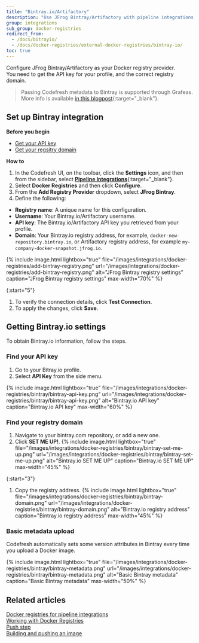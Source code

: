 ```yaml
---
title: "Bintray.io/Artifactory"
description: "Use JFrog Bintray/Artifactory with pipeline integrations "
group: integrations
sub_group: docker-registries
redirect_from:
  - /docs/bitrayio/
  - /docs/docker-registries/external-docker-registries/bintray-io/
toc: true
---
```


Configure JFrog Bintray/Artifactory as your Docker registry provider.  
You need to get the API key for your profile, and the correct  registry domain.  

>Passing Codefresh metadata to Bintray is supported through Grafeas. More info is available [in this blogpost](https://codefresh.io/blog/write-this-down-grafeas/){:target="_blank"}.

## Set up Bintray integration

**Before you begin**  
* [Get your API key](#find-your-api-key)
* [Get your regsitry domain](#find-your-registry-domain)

**How to**  

1. In the Codefresh UI, on the toolbar, click the **Settings** icon, and then from the sidebar, select [**Pipeline Integrations**](https://g.codefresh.io/account-admin/account-conf/integration){:target="\_blank"}. 
1. Select **Docker Registries** and then click **Configure**.
1. From the **Add Registry Provider** dropdown, select **JFrog Bintray**.
1. Define the following:  
  * **Registry name**: A unique name for this configuration.
  * **Username**: Your Bintray.io/Artifactory username.
  * **API key**: The Bintray.io/Artifactory API key you retrieved from your profile.
  * **Domain**: Your Bintray.io registry address, for example, `docker-new-repository.bintray.io`, or Artifactory registry address, for example `my-company-docker-snapshot.jfrog.io`.

{% include image.html 
	lightbox="true" 
	file="/images/integrations/docker-registries/add-bintray-registry.png" 
	url="/images/integrations/docker-registries/add-bintray-registry.png" 
	alt="JFrog Bintray registry settings" 
    caption="JFrog Bintray registry settings" 
	max-width="70%" %}

{:start="5"}
1. To verify the connection details, click **Test Connection**.
1. To apply the changes, click **Save**.


## Getting Bintray.io settings

To obtain Bintray.io information, follow the steps.

### Find your API key

1. Go to your Bitray.io profile.
1. Select **API Key** from the side menu.

{% include image.html 
lightbox="true" 
file="/images/integrations/docker-registries/bintray/bintray-api-key.png" 
url="/images/integrations/docker-registries/bintray/bintray-api-key.png" 
alt="Bintray.io API key" 
caption="Bintray.io API key"
max-width="60%" %}

### Find your registry domain

1. Navigate to your bintray.com repository, or add a new one.
1. Click **SET ME UP!**.
{% include image.html lightbox="true" file="/images/integrations/docker-registries/bintray/bintray-set-me-up.png" url="/images/integrations/docker-registries/bintray/bintray-set-me-up.png" alt="Bintray.io SET ME UP" caption="Bintray.io SET ME UP" max-width="45%" %}

{:start="3"}
1. Copy the registry address.
{% include image.html lightbox="true" file="/images/integrations/docker-registries/bintray/bintray-domain.png" url="/images/integrations/docker-registries/bintray/bintray-domain.png" alt="Bintray.io registry address" caption="Bintray.io registry address" max-width="45%" %}

### Basic metadata upload

Codefresh automatically sets some version attributes in Bintray every time you upload a Docker image.

{% 
	include image.html lightbox="true" 
	file="/images/integrations/docker-registries/bintray/bintray-metadata.png" 
	url="/images/integrations/docker-registries/bintray/bintray-metadata.png" 
	alt="Basic Bintray metadata" 
	caption="Basic Bintray metadata" 
	max-width="50%" 
	%}

## Related articles
[Docker registries for pipeline integrations]({{site.baseurl}}/docs/integrations/docker-registries)  
[Working with Docker Registries]({{site.baseurl}}/docs/ci-cd-guides/working-with-docker-registries/)  
[Push step]({{site.baseurl}}/docs/pipelines/steps/push/)  
[Building and pushing an image]({{site.baseurl}}/docs/yaml-examples/examples/build-and-push-an-image/)  